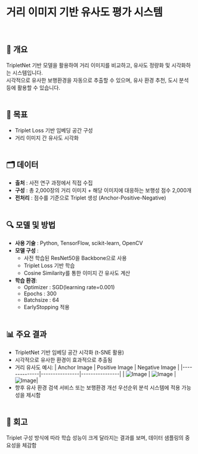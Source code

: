 # 거리 이미지 기반 유사도 평가 시스템
<br>

## 💬 개요
TripletNet 기반 모델을 활용하여 거리 이미지를 비교하고, 유사도 정량화 및 시각화하는 시스템입니다. <br>
시각적으로 유사한 보행환경을 자동으로 추출할 수 있으며, 유사 환경 추천, 도시 분석 등에 활용할 수 있습니다.
<br><br>

## 📌 목표
- Triplet Loss 기반 임베딩 공간 구성
- 거리 이미지 간 유사도 시각화
<br><br>

## 🗂️ 데이터
- **출처** : 사전 연구 과정에서 직접 수집
- **구성** : 총 2,000장의 거리 이미지 + 해당 이미지에 대응하는 보행성 점수 2,000개
- **전처리** : 점수를 기준으로 Triplet 생성 (Anchor-Positive-Negative)
<br><br>

## 🔍 모델 및 방법
- **사용 기술** : Python, TensorFlow, scikit-learn, OpenCV 
- **모델 구성** :
  - 사전 학습된 ResNet50을 Backbone으로 사용
  - Triplet Loss 기반 학습
  - Cosine Similarity를 통한 이미지 간 유사도 계산
- **학습 환경**:
  - Optimizer : SGD(learning rate=0.001)
  - Epochs : 300
  - Batchsize : 64
  - EarlyStopping 적용
  <br><br>

## 📊 주요 결과
- TripletNet 기반 임베딩 공간 시각화 (t-SNE 활용)
- 시각적으로 유사한 환경이 효과적으로 추출됨
- 거리 유사도 예시:
  | Anchor Image | Positive Image | Negative Image |
  |--------------|----------------|----------------|
  | ![Image](https://github.com/user-attachments/assets/ce6e2df5-8118-4cc9-a9fc-069606e6a77e) | ![Image](https://github.com/user-attachments/assets/a41ff1b8-ff16-49d6-9d0c-415c4c958dd0) |  ![Image](https://github.com/user-attachments/assets/18ecac2d-f876-456b-8c14-831dd67357fa)|
- 향후 유사 환경 검색 서비스 또는 보행환경 개선 우선순위 분석 시스템에 적용 가능성을 제시함
<br><br>

## 🔁 회고
Triplet 구성 방식에 따라 학습 성능이 크게 달라지는 결과를 보며, 데이터 샘플링의 중요성을 체감함
